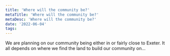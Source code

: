 ```yaml
---
title: 'Where will the community be?'
metaTitle: 'Where will the community be?'
metaDesc: 'Where will the community be?'
date: '2022-06-04'
tags:
---
```


We are planning on our community being either in or fairly close to Exeter. It all depends on where we find the land to build our community on…
